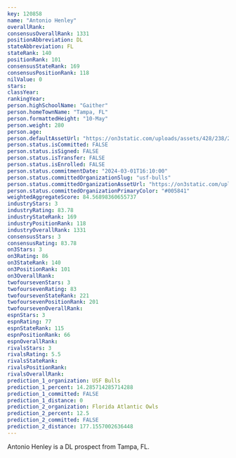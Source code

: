 ```yaml
---
key: 120858
name: "Antonio Henley"
overallRank: 
consensusOverallRank: 1331
positionAbbreviation: DL
stateAbbreviation: FL
stateRank: 140
positionRank: 101
consensusStateRank: 169
consensusPositionRank: 118
nilValue: 0
stars: 
classYear: 
rankingYear: 
person.highSchoolName: "Gaither"
person.homeTownName: "Tampa, FL"
person.formattedHeight: "10-May"
person.weight: 280
person.age: 
person.defaultAssetUrl: "https://on3static.com/uploads/assets/428/238/238428.png"
person.status.isCommitted: FALSE
person.status.isSigned: FALSE
person.status.isTransfer: FALSE
person.status.isEnrolled: FALSE
person.status.commitmentDate: "2024-03-01T16:10:00"
person.status.committedOrganizationSlug: "usf-bulls"
person.status.committedOrganizationAssetUrl: "https://on3static.com/uploads/assets/309/150/150309.svg"
person.status.committedOrganizationPrimaryColor: "#005841"
weightedAggregateScore: 84.56898360655737
industryStars: 3
industryRating: 83.78
industryStateRank: 169
industryPositionRank: 118
industryOverallRank: 1331
consensusStars: 3
consensusRating: 83.78
on3Stars: 3
on3Rating: 86
on3StateRank: 140
on3PositionRank: 101
on3OverallRank: 
twofoursevenStars: 3
twofoursevenRating: 83
twofoursevenStateRank: 221
twofoursevenPositionRank: 201
twofoursevenOverallRank: 
espnStars: 3
espnRating: 77
espnStateRank: 115
espnPositionRank: 66
espnOverallRank: 
rivalsStars: 3
rivalsRating: 5.5
rivalsStateRank: 
rivalsPositionRank: 
rivalsOverallRank: 
prediction_1_organization: USF Bulls
prediction_1_percent: 14.285714285714288
prediction_1_committed: FALSE
prediction_1_distance: 0
prediction_2_organization: Florida Atlantic Owls
prediction_2_percent: 12.5
prediction_2_committed: FALSE
prediction_2_distance: 177.1557002636448
---
```

Antonio Henley is a DL prospect from Tampa, FL.
